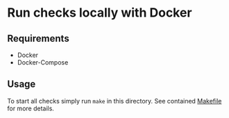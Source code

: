 # Run checks locally with Docker
## Requirements

* Docker
* Docker-Compose

## Usage

To start all checks simply run ```make``` in this directory.
See contained [Makefile](Makefile) for more details.
